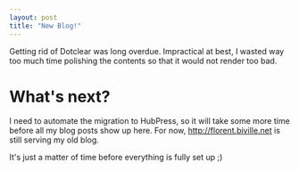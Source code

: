 ```yaml
---
layout: post
title: "New Blog!"
---
```


Getting rid of Dotclear was long overdue. Impractical at best, I wasted
way too much time polishing the contents so that it would not render too
bad.

What's next?
============

I need to automate the migration to HubPress, so it will take some more
time before all my blog posts show up here. For now,
<http://florent.biville.net> is still serving my old blog.

It's just a matter of time before everything is fully set up ;)